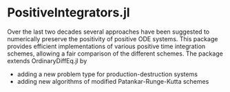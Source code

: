 # PositiveIntegrators.jl
Over the last two decades several approaches have been suggested to numerically preserve the positivity of positive ODE systems. This package provides efficient implementations of various positive time integration schemes, allowing a fair comparison of the different schemes. The package extends OrdinaryDiffEq.jl by
* adding a new problem type for production-destruction systems
* adding new algorithms of modified Patankar-Runge-Kutta schemes



